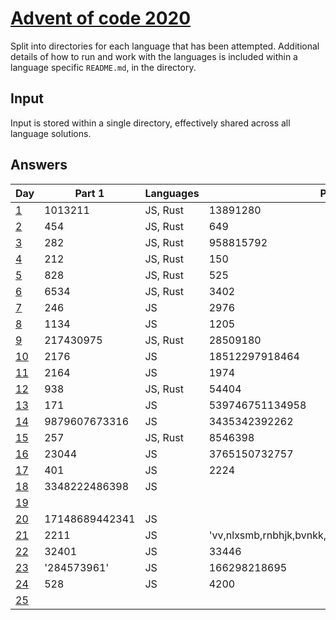 # [Advent of code 2020](https://adventofcode.com/2020/)

Split into directories for each language that has been attempted. Additional
details of how to run and work with the languages is included within a language
specific `README.md`, in the directory.

## Input

Input is stored within a single directory, effectively shared across all
language solutions.

## Answers

| Day                                        | Part 1         | Languages | Part 2                                              | Languages |
| ---                                        | -------        | --------- | -------                                             | --------- |
| [1](https://adventofcode.com/2020/day/1)   | 1013211        | JS, Rust  | 13891280                                            | JS, Rust  |
| [2](https://adventofcode.com/2020/day/2)   | 454            | JS, Rust  | 649                                                 | JS, Rust  |
| [3](https://adventofcode.com/2020/day/3)   | 282            | JS, Rust  | 958815792                                           | JS, Rust  |
| [4](https://adventofcode.com/2020/day/4)   | 212            | JS, Rust  | 150                                                 | JS, Rust  |
| [5](https://adventofcode.com/2020/day/5)   | 828            | JS, Rust  | 525                                                 | JS, Rust  |
| [6](https://adventofcode.com/2020/day/6)   | 6534           | JS, Rust  | 3402                                                | JS, Rust  |
| [7](https://adventofcode.com/2020/day/7)   | 246            | JS        | 2976                                                | JS        |
| [8](https://adventofcode.com/2020/day/8)   | 1134           | JS        | 1205                                                | JS        |
| [9](https://adventofcode.com/2020/day/9)   | 217430975      | JS, Rust  | 28509180                                            | JS, Rust  |
| [10](https://adventofcode.com/2020/day/10) | 2176           | JS        | 18512297918464                                      | JS        |
| [11](https://adventofcode.com/2020/day/11) | 2164           | JS        | 1974                                                | JS        |
| [12](https://adventofcode.com/2020/day/12) | 938            | JS, Rust  | 54404                                               | JS, Rust  |
| [13](https://adventofcode.com/2020/day/13) | 171            | JS        | 539746751134958                                     | JS        |
| [14](https://adventofcode.com/2020/day/14) | 9879607673316  | JS        | 3435342392262                                       | JS        |
| [15](https://adventofcode.com/2020/day/15) | 257            | JS, Rust  | 8546398                                             | JS, Rust  |
| [16](https://adventofcode.com/2020/day/16) | 23044          | JS        | 3765150732757                                       | JS        |
| [17](https://adventofcode.com/2020/day/17) | 401            | JS        | 2224                                                | JS        |
| [18](https://adventofcode.com/2020/day/18) | 3348222486398  | JS        |                                                     |           |
| [19](https://adventofcode.com/2020/day/19) |                |           |                                                     |           |
| [20](https://adventofcode.com/2020/day/20) | 17148689442341 | JS        |                                                     |           |
| [21](https://adventofcode.com/2020/day/21) | 2211           | JS        | 'vv,nlxsmb,rnbhjk,bvnkk,ttxvphb,qmkz,trmzkcfg,jpvz' | JS        |
| [22](https://adventofcode.com/2020/day/22) | 32401          | JS        | 33446                                               | JS        |
| [23](https://adventofcode.com/2020/day/23) | '284573961'    | JS        | 166298218695                                        | JS        |
| [24](https://adventofcode.com/2020/day/24) | 528            | JS        | 4200                                                | JS        |
| [25](https://adventofcode.com/2020/day/25) |                |           |                                                     |           |
